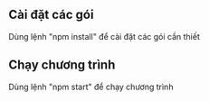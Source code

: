 ## Cài đặt các gói

Dùng lệnh "npm install" để cài đặt các gói cần thiết 

## Chạy chương trình

Dùng lệnh "npm start" để chạy chương trình
